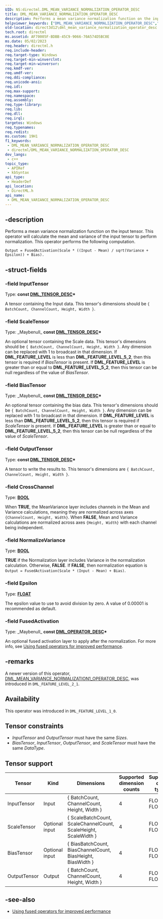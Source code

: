 ```yaml
---
UID: NS:directml.DML_MEAN_VARIANCE_NORMALIZATION_OPERATOR_DESC
title: DML_MEAN_VARIANCE_NORMALIZATION_OPERATOR_DESC
description: Performs a mean variance normalization function on the input tensor. This operator will calculate the mean and variance of the input tensor to perform normalization. (DML_MEAN_VARIANCE_NORMALIZATION_OPERATOR_DESC)
helpviewer_keywords: ["DML_MEAN_VARIANCE_NORMALIZATION_OPERATOR_DESC","DML_MEAN_VARIANCE_NORMALIZATION_OPERATOR_DESC structure","direct3d12.dml_mean_variance_normalization_operator_desc","directml/DML_MEAN_VARIANCE_NORMALIZATION_OPERATOR_DESC"]
old-location: direct3d12\dml_mean_variance_normalization_operator_desc.htm
tech.root: directml
ms.assetid: AF70005F-BDBB-45C9-9066-70A574D5BC0E
ms.date: 05/02/2023
req.header: directml.h
req.include-header: 
req.target-type: Windows
req.target-min-winverclnt: 
req.target-min-winversvr: 
req.kmdf-ver: 
req.umdf-ver: 
req.ddi-compliance: 
req.unicode-ansi: 
req.idl: 
req.max-support: 
req.namespace: 
req.assembly: 
req.type-library: 
req.lib: 
req.dll: 
req.irql: 
targetos: Windows
req.typenames: 
req.redist: 
ms.custom: 19H1
f1_keywords:
 - DML_MEAN_VARIANCE_NORMALIZATION_OPERATOR_DESC
 - directml/DML_MEAN_VARIANCE_NORMALIZATION_OPERATOR_DESC
dev_langs:
 - c++
topic_type:
 - APIRef
 - kbSyntax
api_type:
 - HeaderDef
api_location:
 - DirectML.h
api_name:
 - DML_MEAN_VARIANCE_NORMALIZATION_OPERATOR_DESC
---
```


## -description

Performs a mean variance normalization function on the input tensor. This operator will calculate the mean and variance of the input tensor to perform normalization. This operator performs the following computation.

```
Output = FusedActivation(Scale * ((Input - Mean) / sqrt(Variance + Epsilon)) + Bias).
```

## -struct-fields

### -field InputTensor

Type: **const [DML_TENSOR_DESC](/windows/win32/api/directml/ns-directml-dml_tensor_desc)\***

A tensor containing the Input data. This tensor's dimensions should be `{ BatchCount, ChannelCount, Height, Width }`.

### -field ScaleTensor

Type: \_Maybenull\_ **const [DML_TENSOR_DESC](/windows/win32/api/directml/ns-directml-dml_tensor_desc)\***

An optional tensor containing the Scale data. This tensor's dimensions should be `{ BatchCount, ChannelCount, Height, Width }`. Any dimension can be replaced with 1 to broadcast in that dimension. If **DML_FEATURE_LEVEL** is less than **DML_FEATURE_LEVEL_5_2**, then this tensor is required if *BiasTensor* is present. If **DML_FEATURE_LEVEL** is greater than or equal to **DML_FEATURE_LEVEL_5_2**, then this tensor can be null regardless of the value of *BiasTensor*.

### -field BiasTensor

Type: \_Maybenull\_ **const [DML_TENSOR_DESC](/windows/win32/api/directml/ns-directml-dml_tensor_desc)\***

An optional tensor containing the bias data. This tensor's dimensions should be `{ BatchCount, ChannelCount, Height, Width }`. Any dimension can be replaced with 1 to broadcast in that dimension. If **DML_FEATURE_LEVEL** is less than **DML_FEATURE_LEVEL_5_2**, then this tensor is required if *ScaleTensor* is present. If **DML_FEATURE_LEVEL** is greater than or equal to **DML_FEATURE_LEVEL_5_2**, then this tensor can be null regardless of the value of *ScaleTensor*.

### -field OutputTensor

Type: **const [DML_TENSOR_DESC](/windows/win32/api/directml/ns-directml-dml_tensor_desc)\***

A tensor to write the results to. This tensor's dimensions are `{ BatchCount, ChannelCount, Height, Width }`.

### -field CrossChannel

Type: <b><a href="/windows/win32/winprogwindows-data-types">BOOL</a></b>

When **TRUE**, the MeanVariance layer includes channels in the Mean and Variance calculations, meaning they are normalized across axes `{ChannelCount, Height, Width}`. When **FALSE**, Mean and Variance calculations are normalized across axes `{Height, Width}` with each channel being independent.

### -field NormalizeVariance

Type: <b><a href="/windows/win32/winprogwindows-data-types">BOOL</a></b>

**TRUE** if the Normalization layer includes Variance in the normalization calculation. Otherwise, **FALSE**. If **FALSE**, then normalization equation is `Output = FusedActivation(Scale * (Input - Mean) + Bias)`.

### -field Epsilon

Type: <b><a href="/windows/win32/winprogwindows-data-types">FLOAT</a></b>

The epsilon value to use to avoid division by zero. A value of 0.00001 is recommended as default.

### -field FusedActivation

Type: \_Maybenull\_ **const [DML_OPERATOR_DESC](/windows/win32/api/directml/ns-directml-dml_operator_desc)\***

An optional fused activation layer to apply after the normalization. For more info, see [Using fused operators for improved performance](/windows/ai/directml/dml-fused-activations).

## -remarks
A newer version of this operator, [DML_MEAN_VARIANCE_NORMALIZATION1_OPERATOR_DESC](/windows/win32/api/directml/ns-directml-dml_mean_variance_normalization1_operator_desc), was introduced in `DML_FEATURE_LEVEL_2_1`.

## Availability
This operator was introduced in `DML_FEATURE_LEVEL_1_0`.

## Tensor constraints
* *InputTensor* and *OutputTensor* must have the same *Sizes*.
* *BiasTensor*, *InputTensor*, *OutputTensor*, and *ScaleTensor* must have the same *DataType*.

## Tensor support
| Tensor | Kind | Dimensions | Supported dimension counts | Supported data types |
| ------ | ---- | ---------- | -------------------------- | -------------------- |
| InputTensor | Input | { BatchCount, ChannelCount, Height, Width } | 4 | FLOAT32, FLOAT16 |
| ScaleTensor | Optional input | { ScaleBatchCount, ScaleChannelCount, ScaleHeight, ScaleWidth } | 4 | FLOAT32, FLOAT16 |
| BiasTensor | Optional input | { BiasBatchCount, BiasChannelCount, BiasHeight, BiasWidth } | 4 | FLOAT32, FLOAT16 |
| OutputTensor | Output | { BatchCount, ChannelCount, Height, Width } | 4 | FLOAT32, FLOAT16 |

## -see-also

* [Using fused operators for improved performance](/windows/ai/directml/dml-fused-activations)
